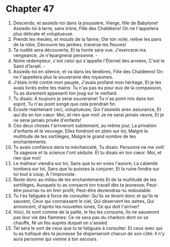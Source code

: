 # Chapter 47

1. Descends, et assieds-toi dans la poussière, Vierge, fille de Babylone! Assieds-toi à terre, sans trône, Fille des Chaldéens! On ne t'appellera plus délicate et voluptueuse.
2. Prends les meules, et mouds de la farine; Ote ton voile, relève les pans de ta robe, Découvre tes jambes, traverse les fleuves!
3. Ta nudité sera découverte, Et ta honte sera vue. J'exercerai ma vengeance, Je n'épargnerai personne. -
4. Notre rédempteur, c'est celui qui s'appelle l'Éternel des armées, C'est le Saint d'Israël. -
5. Assieds-toi en silence, et va dans les ténèbres, Fille des Chaldéens! On ne t'appellera plus la souveraine des royaumes.
6. J'étais irrité contre mon peuple, J'avais profané mon héritage, Et je les avais livrés entre tes mains: Tu n'as pas eu pour eux de la compassion, Tu as durement appesanti ton joug sur le vieillard.
7. Tu disais: À toujours je serai souveraine! Tu n'as point mis dans ton esprit, Tu n'as point songé que cela prendrait fin.
8. Écoute maintenant ceci, voluptueuse, Qui t'assieds avec assurance, Et qui dis en ton cœur: Moi, et rien que moi! Je ne serai jamais veuve, Et je ne serai jamais privée d'enfants!
9. Ces deux choses t'arriveront subitement, au même jour, La privation d'enfants et le veuvage; Elles fondront en plein sur toi, Malgré la multitude de tes sortilèges, Malgré le grand nombre de tes enchantements.
10. Tu avais confiance dans ta méchanceté, Tu disais: Personne ne me voit! Ta sagesse et ta science t'ont séduite. Et tu disais en ton cœur: Moi, et rien que moi!
11. Le malheur viendra sur toi, Sans que tu en voies l'aurore; La calamité tombera sur toi, Sans que tu puisses la conjurer; Et la ruine fondra sur toi tout à coup, À l'improviste.
12. Reste donc au milieu de tes enchantements Et de la multitude de tes sortilèges, Auxquels tu as consacré ton travail dès ta jeunesse; Peut-être pourras-tu en tirer profit, Peut-être deviendras-tu redoutable.
13. Tu t'es fatiguée à force de consulter: Qu'ils se lèvent donc et qu'ils te sauvent, Ceux qui connaissent le ciel, Qui observent les astres, Qui annoncent, d'après les nouvelles lunes, Ce qui doit t'arriver!
14. Voici, ils sont comme de la paille, le feu les consume, Ils ne sauveront pas leur vie des flammes: Ce ne sera pas du charbon dont on se chauffe, Ni un feu auprès duquel on s'assied.
15. Tel sera le sort de ceux que tu te fatiguais à consulter. Et ceux avec qui tu as trafiqué dès ta jeunesse Se disperseront chacun de son côté: Il n'y aura personne qui vienne à ton secours.

